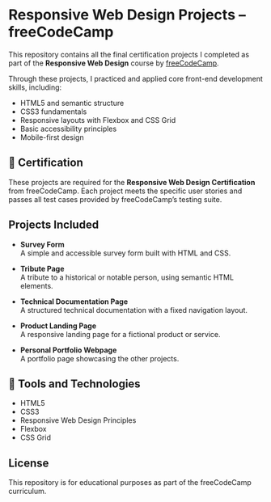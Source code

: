 # Responsive Web Design Projects – freeCodeCamp

This repository contains all the final certification projects I completed as part of the **Responsive Web Design** course by [freeCodeCamp](https://www.freecodecamp.org/).

Through these projects, I practiced and applied core front-end development skills, including:

- HTML5 and semantic structure  
- CSS3 fundamentals  
- Responsive layouts with Flexbox and CSS Grid  
- Basic accessibility principles  
- Mobile-first design  

## 🏁 Certification

These projects are required for the **Responsive Web Design Certification** from freeCodeCamp. Each project meets the specific user stories and passes all test cases provided by freeCodeCamp’s testing suite.

## Projects Included

- **Survey Form**  
  A simple and accessible survey form built with HTML and CSS.

- **Tribute Page**  
  A tribute to a historical or notable person, using semantic HTML elements.

- **Technical Documentation Page**  
  A structured technical documentation with a fixed navigation layout.

- **Product Landing Page**  
  A responsive landing page for a fictional product or service.

- **Personal Portfolio Webpage**  
  A portfolio page showcasing the other projects.

## 🔧 Tools and Technologies

- HTML5  
- CSS3  
- Responsive Web Design Principles  
- Flexbox  
- CSS Grid

## License

This repository is for educational purposes as part of the freeCodeCamp curriculum.
